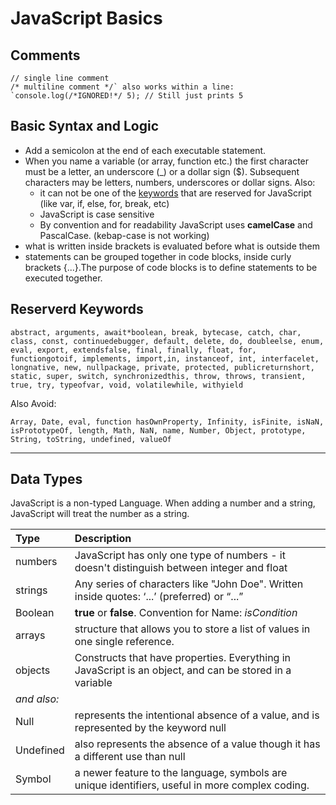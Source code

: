# JavaScript Basics

## Comments

```JS
// single line comment
/* multiline comment */` also works within a line: `console.log(/*IGNORED!*/ 5); // Still just prints 5
```

## Basic Syntax and Logic

- Add a semicolon at the end of each executable statement.
- When you name a variable (or array, function etc.) the first character must be a letter, an underscore (\_) or a dollar sign (\$). Subsequent characters may be letters, numbers, underscores or dollar signs. Also:
  - it can not be one of the [keywords](https://www.w3schools.com/js/js_reserved.asp) that are reserved for JavaScript (like var, if, else, for, break, etc)
  - JavaScript is case sensitive
  - By convention and for readability JavaScript uses **camelCase** and PascalCase. (kebap-case is not working)
- what is written inside brackets is evaluated before what is outside them
- statements can be grouped together in code blocks, inside curly brackets {...}.The purpose of code blocks is to define statements to be executed together.

## Reserverd Keywords

`abstract, arguments, await*boolean, break, bytecase, catch, char, class, const, continuedebugger, default, delete, do, doubleelse, enum, eval, export, extendsfalse, final, finally, float, for, functiongotoif, implements, import,in, instanceof, int, interfacelet, longnative, new, nullpackage, private, protected, publicreturnshort, static, super, switch, synchronizedthis, throw, throws, transient, true, try, typeofvar, void, volatilewhile, withyield`

Also Avoid:

`Array, Date, eval, function hasOwnProperty, Infinity, isFinite, isNaN, isPrototypeOf, length, Math, NaN, name, Number, Object, prototype, String, toString, undefined, valueOf`

---

## Data Types

JavaScript is a non-typed Language. When adding a number and a string, JavaScript will treat the number as a string.

| Type        | Description                                                                                             |
| :---------- | :------------------------------------------------------------------------------------------------------ |
| numbers     | JavaScript has only one type of numbers - it doesn't distinguish between integer and float              |
| strings     | Any series of characters like "John Doe". Written inside quotes: ‘...’ (preferred) or “...”             |
| Boolean     | **true** or **false**. Convention for Name: _isCondition_                                               |
| arrays      | structure that allows you to store a list of values in one single reference.                            |
| objects     | Constructs that have properties. Everything in JavaScript is an object, and can be stored in a variable |
| _and also:_ |                                                                                                         |
| Null        | represents the intentional absence of a value, and is represented by the keyword null                   |
| Undefined   | also represents the absence of a value though it has a different use than null                          |
| Symbol      | a newer feature to the language, symbols are unique identifiers, useful in more complex coding.         |
